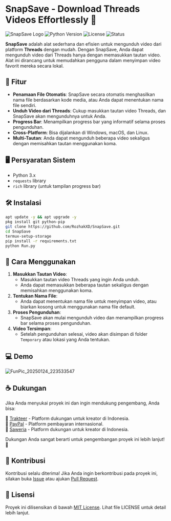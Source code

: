 # SnapSave - Download Threads Videos Effortlessly 🚀
![SnapSave Logo](https://github.com/user-attachments/assets/fcf962ae-b84a-4c0a-bcca-2e601724a473)
![Python Version](https://img.shields.io/badge/python-3.x-blue)
![License](https://img.shields.io/badge/license-MIT-green)
![Status](https://img.shields.io/badge/status-active-brightgreen)

**SnapSave** adalah alat sederhana dan efisien untuk mengunduh video dari platform **Threads** dengan mudah. Dengan SnapSave, Anda dapat mengunduh video dari Threads hanya dengan memasukkan tautan video. Alat ini dirancang untuk memudahkan pengguna dalam menyimpan video favorit mereka secara lokal.

## 🌟 Fitur
- **Penamaan File Otomatis**: SnapSave secara otomatis menghasilkan nama file berdasarkan kode media, atau Anda dapat menentukan nama file sendiri.
- **Unduh Video dari Threads**: Cukup masukkan tautan video Threads, dan SnapSave akan mengunduhnya untuk Anda.
- **Progress Bar**: Menampilkan progress bar yang informatif selama proses pengunduhan.
- **Cross-Platform**: Bisa dijalankan di Windows, macOS, dan Linux.
- **Multi-Tautan**: Anda dapat mengunduh beberapa video sekaligus dengan memisahkan tautan menggunakan koma.

## 🖥️ Persyaratan Sistem
- Python 3.x
- `requests` library
- `rich` library (untuk tampilan progress bar)

## 🛠️ Instalasi
```bash
apt update -y && apt upgrade -y
pkg install git python-pip
git clone https://github.com/RozhakXD/SnapSave.git
cd SnapSave
termux-setup-storage
pip install -r requirements.txt
python Run.py
```

## 🚀 Cara Menggunakan
1. **Masukkan Tautan Video**:
    - Masukkan tautan video Threads yang ingin Anda unduh.
    - Anda dapat memasukkan beberapa tautan sekaligus dengan memisahkan menggunakan koma.
2. **Tentukan Nama File**:
    - Anda dapat menentukan nama file untuk menyimpan video, atau biarkan kosong untuk menggunakan nama file default.
3. **Proses Pengunduhan**:
    - SnapSave akan mulai mengunduh video dan menampilkan progress bar selama proses pengunduhan.
4. **Video Tersimpan**:
    - Setelah pengunduhan selesai, video akan disimpan di folder `Temporary` atau lokasi yang Anda tentukan.

## 💻 Demo
![FunPic_20250124_223533547](https://github.com/user-attachments/assets/c5ad99fd-d179-474b-a943-f42a52178b8d)

## ☕ Dukungan
Jika Anda menyukai proyek ini dan ingin mendukung pengembang, Anda bisa:

🧡 [Trakteer](https://trakteer.id/rozhak_official/tip) - Platform dukungan untuk kreator di Indonesia.  
💙 [PayPal](https://paypal.me/rozhak9) - Platform pembayaran internasional.  
🧡 [Saweria](https://saweria.co/rozhak09) - Platform dukungan untuk kreator di Indonesia.

Dukungan Anda sangat berarti untuk pengembangan proyek ini lebih lanjut! 🙏

## 🤝 Kontribusi
Kontribusi selalu diterima! Jika Anda ingin berkontribusi pada proyek ini, silakan buka [Issue](https://github.com/RozhakXD/SnapSave/issues) atau ajukan [Pull Request](https://github.com/RozhakXD/SnapSave/pulls).

## 📜 Lisensi
Proyek ini dilisensikan di bawah [MIT License](LICENSE). Lihat file LICENSE untuk detail lebih lanjut.
